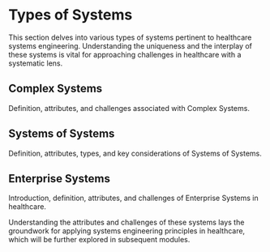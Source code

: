 # Types of Systems

This section delves into various types of systems pertinent to healthcare systems engineering. Understanding the uniqueness and the interplay of these systems is vital for approaching challenges in healthcare with a systematic lens.

## Complex Systems
Definition, attributes, and challenges associated with Complex Systems.

## Systems of Systems
Definition, attributes, types, and key considerations of Systems of Systems.

## Enterprise Systems
Introduction, definition, attributes, and challenges of Enterprise Systems in healthcare.

Understanding the attributes and challenges of these systems lays the groundwork for applying systems engineering principles in healthcare, which will be further explored in subsequent modules.

